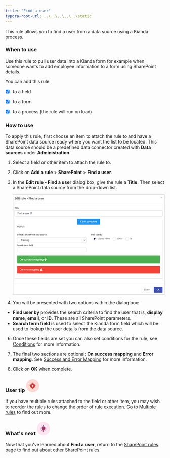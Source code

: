 ```yaml
---
title: "Find a user"
typora-root-url: ..\..\..\..\..\static
---
```


This rule allows you to find a user from a data source using a Kianda process.

### When to use

Use this rule to pull user data into a Kianda form for example when someone wants to add employee information to a form using SharePoint details.

You can add this rule:

- [x] to a field
- [x] to a form 
- [x] to a process (the rule will run on load)

 

### How to use

To apply this rule, first choose an item to attach the rule to and have a SharePoint data source ready where you want the list to be located. This data source should be a predefined data connector created with **Data sources** under **Administration**. 

1. Select a field or other item to attach the rule to.

2. Click on **Add a rule** > **SharePoint** > **Find a user**.

3. In the **Edit rule - Find a user** dialog box, give the rule a **Title**. Then select a SharePoint data source from the drop-down list.


     ![Find a user dialog box](/images/find-a-user-rule.jpg)

5. You will be presented with two options within the dialog box:

  - **Find user by** provides the search criteria to find the user that is, **display name**, **email**, or **ID**. These are all SharePoint parameters.
  - **Search term field** is used to select the Kianda form field which will be used to lookup the user details from the data source. 

6. Once these fields are set you can also set conditions for the rule, see [Conditions](/docs/platform/rules/general/add-conditions/) for more information. 

7. The final two sections are optional: **On success mapping** and **Error mapping**. See [Success and Error Mapping](/docs/platform/rules/general/success-error-mapping/) for more information. 

8. Click on **OK** when complete.



### User tip ![Target icon](/images/05.png) ###

If you have multiple rules attached to the field or other item, you may wish to reorder the rules to change the order of rule execution. Go to [Multiple rules](/docs/platform/rules/general/multiple-rules/)  to find out more. 




### What's next  ![Idea icon](/images/18.png) ###

Now that you've learned about **Find a user**, return to the [SharePoint rules](/docs/platform/rules/sharepoint/) page to find out about other SharePoint rules. 
